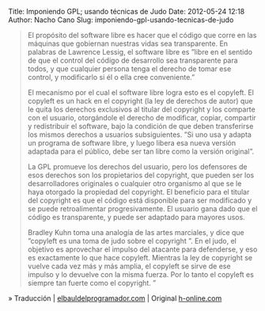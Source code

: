 Title: Imponiendo GPL; usando técnicas de Judo
Date: 2012-05-24 12:18
Author: Nacho Cano
Slug: imponiendo-gpl-usando-tecnicas-de-judo

> El propósito del software libre es hacer que el código que corre en
> las máquinas que gobiernan nuestras vidas sea transparente. En
> palabras de Lawrence Lessig, el software libre es ”libre en el sentido
> de que el control del código de desarrollo sea transparente para
> todos, y que cualquier persona tenga el derecho de tomar ese control,
> y modificarlo si él o ella cree conveniente.”
>
> El mecanismo por el cual el software libre logra esto es el copyleft.
> El copyleft es un hack en el copyright (la ley de derechos de autor)
> que le quita los derechos exclusivos al titular del copyright y los
> comparte con el usuario, otorgándole el derecho de modificar, copiar,
> compartir y redistribuir el software, bajo la condición de que deben
> transferirse los mismos derechos a usuarios subsiguientes. ”Si uno usa
> y adapta un programa de software libre, y luego libera esa nueva
> versión adaptada para el público, debe ser tan libre como la versión
> original”.
>
> La GPL promueve los derechos del usuario, pero los defensores de esos
> derechos son los propietarios del copyright, que pueden ser los
> desarrolladores originales o cualquier otro organismo al que se le
> haya otorgado la propiedad del copyright. El beneficio para el titular
> del copyright es que el código está disponible para ser modificado y
> se puede retroalimentar progresivamente. El usuario gana dado que el
> código es transparente, y puede ser adaptado para mayores usos.
>
> Bradley Kuhn toma una analogía de las artes marciales, y dice que
> ”copyleft es una toma de judo sobre el copyright ”. En el judo, el
> objetivo es aprovechar el impulso del atacante para defenderse, y eso
> es exactamente lo que hace copyleft. Mientras la ley de copyright se
> vuelve cada vez más y más amplia, el copyleft se sirve de ese impulso
> y lo devuelve con la misma fuerza. Por lo tanto el copyleft es siempre
> tan fuerte como el copyright. ”

» Traducción | [elbauldelprogramador.com][] | Original [h-online.com][]

  [elbauldelprogramador.com]: http://www.elbauldelprogramador.com/opensource/imponiendo-gpl-usando-tecnicas-de-judo/
    "elbauldelprogramador.com"
  [h-online.com]: http://www.h-online.com/open/features/Enforcing-the-GPL-with-Judo-moves-1471698.html
    "Imponiendo GPL; usando técnicas de Judo"
